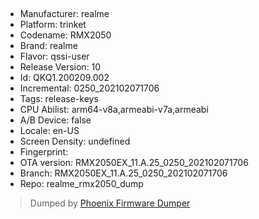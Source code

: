 ## 
- Manufacturer: realme
- Platform: trinket
- Codename: RMX2050
- Brand: realme
- Flavor: qssi-user
- Release Version: 10
- Id: QKQ1.200209.002
- Incremental: 0250_202102071706
- Tags: release-keys
- CPU Abilist: arm64-v8a,armeabi-v7a,armeabi
- A/B Device: false
- Locale: en-US
- Screen Density: undefined
- Fingerprint: 
- OTA version: RMX2050EX_11.A.25_0250_202102071706
- Branch: RMX2050EX_11.A.25_0250_202102071706
- Repo: realme_rmx2050_dump


>Dumped by [Phoenix Firmware Dumper](https://github.com/DroidDumps/phoenix_firmware_dumper)
